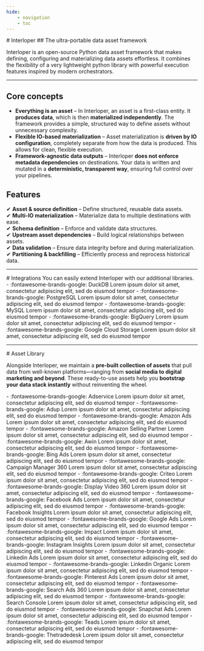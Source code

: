 ```yaml
---
hide:
    - navigation
    - toc
---
```


<div class="title center" markdown>
# Interloper
## The ultra-portable data asset framework
</div>

Interloper is an open-source Python data asset framework that makes defining, configuring and materializing data assets effortless.
It combines the flexibility of a very lightweight python library with powerful execution features inspired by modern orchestrators.

---

## Core concepts

- **Everything is an asset** – In Interloper, an asset is a first-class entity. It **produces data**, which is then **materialized independently**. The framework provides a simple, structured way to define assets without unnecessary complexity.  
- **Flexible IO-based materialization** – Asset materialization is **driven by IO configuration**, completely separate from how the data is produced. This allows for clean, flexible execution.
- **Framework-agnostic data outputs** – Interloper **does not enforce metadata dependencies** on destinations. Your data is written and mutated in a **deterministic, transparent way**, ensuring full control over your pipelines.  


## Features

✔ **Asset & source definition** – Define structured, reusable data assets.  
✔ **Multi-IO materialization** – Materialize data to multiple destinations with ease.  
✔ **Schema definition** – Enforce and validate data structures.  
✔ **Upstream asset dependencies** – Build logical relationships between assets.  
✔ **Data validation** – Ensure data integrity before and during materialization.  
✔ **Partitioning & backfilling** – Efficiently process and reprocess historical data. 

---

<div class="center" markdown>
# Integrations
You can easily extend Interloper with our additional libraries.
</div>


<div class="grid cards center" markdown>
- :fontawesome-brands-google: DuckDB  
    Lorem ipsum dolor sit amet, consectetur adipiscing elit, sed do eiusmod tempor
- :fontawesome-brands-google: PostgreSQL  
    Lorem ipsum dolor sit amet, consectetur adipiscing elit, sed do eiusmod tempor
- :fontawesome-brands-google: MySQL  
    Lorem ipsum dolor sit amet, consectetur adipiscing elit, sed do eiusmod tempor
- :fontawesome-brands-google: BigQuery  
    Lorem ipsum dolor sit amet, consectetur adipiscing elit, sed do eiusmod tempor
- :fontawesome-brands-google: Google Cloud Storage  
    Lorem ipsum dolor sit amet, consectetur adipiscing elit, sed do eiusmod tempor
</div>

--- 
<div class="center" markdown>
# Asset Library

Alongside Interloper, we maintain a **pre-built collection of assets** that pull data from well-known platforms—ranging from **social media to digital marketing and beyond**. These ready-to-use assets help you **bootstrap your data stack instantly** without reinventing the wheel.
</div>

<div class="grid cards center" markdown>
- :fontawesome-brands-google: Adservice  
    Lorem ipsum dolor sit amet, consectetur adipiscing elit, sed do eiusmod tempor
- :fontawesome-brands-google: Adup  
    Lorem ipsum dolor sit amet, consectetur adipiscing elit, sed do eiusmod tempor
- :fontawesome-brands-google: Amazon Ads  
    Lorem ipsum dolor sit amet, consectetur adipiscing elit, sed do eiusmod tempor
- :fontawesome-brands-google: Amazon Selling Partner  
    Lorem ipsum dolor sit amet, consectetur adipiscing elit, sed do eiusmod tempor
- :fontawesome-brands-google: Awin  
    Lorem ipsum dolor sit amet, consectetur adipiscing elit, sed do eiusmod tempor
- :fontawesome-brands-google: Bing Ads  
    Lorem ipsum dolor sit amet, consectetur adipiscing elit, sed do eiusmod tempor
- :fontawesome-brands-google: Campaign Manager 360  
    Lorem ipsum dolor sit amet, consectetur adipiscing elit, sed do eiusmod tempor
- :fontawesome-brands-google: Criteo  
    Lorem ipsum dolor sit amet, consectetur adipiscing elit, sed do eiusmod tempor
- :fontawesome-brands-google: Display Video 360  
    Lorem ipsum dolor sit amet, consectetur adipiscing elit, sed do eiusmod tempor
- :fontawesome-brands-google: Facebook Ads  
    Lorem ipsum dolor sit amet, consectetur adipiscing elit, sed do eiusmod tempor
- :fontawesome-brands-google: Facebook Insights  
    Lorem ipsum dolor sit amet, consectetur adipiscing elit, sed do eiusmod tempor
- :fontawesome-brands-google: Google Ads  
    Lorem ipsum dolor sit amet, consectetur adipiscing elit, sed do eiusmod tempor
- :fontawesome-brands-google: Impact  
    Lorem ipsum dolor sit amet, consectetur adipiscing elit, sed do eiusmod tempor
- :fontawesome-brands-google: Instagram Insights  
    Lorem ipsum dolor sit amet, consectetur adipiscing elit, sed do eiusmod tempor
- :fontawesome-brands-google: Linkedin Ads  
    Lorem ipsum dolor sit amet, consectetur adipiscing elit, sed do eiusmod tempor
- :fontawesome-brands-google: Linkedin Organic  
    Lorem ipsum dolor sit amet, consectetur adipiscing elit, sed do eiusmod tempor
- :fontawesome-brands-google: Pinterest Ads  
    Lorem ipsum dolor sit amet, consectetur adipiscing elit, sed do eiusmod tempor
- :fontawesome-brands-google: Search Ads 360  
    Lorem ipsum dolor sit amet, consectetur adipiscing elit, sed do eiusmod tempor
- :fontawesome-brands-google: Search Console  
    Lorem ipsum dolor sit amet, consectetur adipiscing elit, sed do eiusmod tempor
- :fontawesome-brands-google: Snapchat Ads  
    Lorem ipsum dolor sit amet, consectetur adipiscing elit, sed do eiusmod tempor
- :fontawesome-brands-google: Teads  
    Lorem ipsum dolor sit amet, consectetur adipiscing elit, sed do eiusmod tempor
- :fontawesome-brands-google: Thetradedesk  
    Lorem ipsum dolor sit amet, consectetur adipiscing elit, sed do eiusmod tempor
</div>

</div>